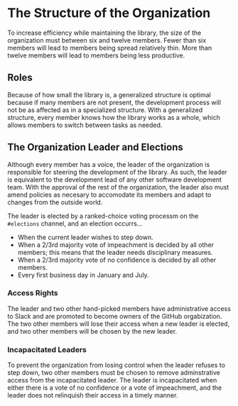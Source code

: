 # The Structure of the Organization

To increase efficiency while maintaining the library, the size of the organization must between six and twelve members. Fewer than six members will lead to members being spread relatively thin. More than twelve members will lead to members being less productive.

## Roles

Because of how small the library is, a generalized structure is optimal because if many members are not present, the development process will not be as affected as in a specialized structure. With a generalized structure, every member knows how the library works as a whole, which allows members to switch between tasks as needed.

## The Organization Leader and Elections

Although every member has a voice, the leader of the organization is responsible for steering the development of the library. As such, the leader is equivalent to the development lead of any other software development team. With the approval of the rest of the organization, the leader also must amend policies as necesary to accomodate its members and adapt to changes from the outside world.

The leader is elected by a ranked-choice voting processm on the `#elections` channel, and an election occurrs...
- When the current leader wishes to step down.
- When a 2/3rd majority vote of impeachment is decided by all other members; this means that the leader needs disciplinary measures.
- When a 2/3rd majority vote of no confidence is decided by all other members.
- Every first business day in January and July.

### Access Rights
The leader and two other hand-picked members have administrative access to Slack and are promoted to become owners of the GitHub orgabization. The two other members will lose their access when a new leader is elected, and two other members will be chosen by the new leader.

### Incapacitated Leaders
To prevent the organization from losing control when the leader refuses to step down, two other members must be chosen to remove adminstrative access from the incapacitated leader. The leader is incapacitated when either there is a vote of no confidence or a vote of impeachment, and the leader does not relinquish their access in a timely manner.
